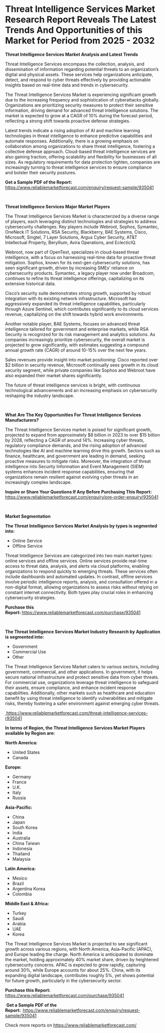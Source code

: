 <p><h1>Threat Intelligence Services Market Research Report Reveals The Latest Trends And Opportunities of this Market for Period from 2025 - 2032</h1></p><p><strong>Threat Intelligence Services Market Analysis and Latest Trends</strong></p>
<p><p>Threat Intelligence Services encompass the collection, analysis, and dissemination of information regarding potential threats to an organization’s digital and physical assets. These services help organizations anticipate, detect, and respond to cyber threats effectively by providing actionable insights based on real-time data and trends in cybersecurity.</p><p>The Threat Intelligence Services Market is experiencing significant growth due to the increasing frequency and sophistication of cyberattacks globally. Organizations are prioritizing security measures to protect their sensitive information, driving demand for advanced threat intelligence solutions. The market is expected to grow at a CAGR of 10% during the forecast period, reflecting a strong shift towards proactive defense strategies.</p><p>Latest trends indicate a rising adoption of AI and machine learning technologies in threat intelligence to enhance predictive capabilities and automate responses. Additionally, there is a growing emphasis on collaboration among organizations to share threat intelligence, fostering a collective defense approach. Cloud-based threat intelligence services are also gaining traction, offering scalability and flexibility for businesses of all sizes. As regulatory requirements for data protection tighten, companies are increasingly turning to threat intelligence services to ensure compliance and bolster their security postures.</p></p>
<p><strong>Get a Sample PDF of the Report:&nbsp;</strong> <a href="https://www.reliablemarketforecast.com/enquiry/request-sample/935041?utm_campaign=2603&utm_medium=2&utm_source=Github&utm_content=ia&utm_term=07032025&utm_id=threat-intelligence-services">https://www.reliablemarketforecast.com/enquiry/request-sample/935041</a></p>
<p>&nbsp;</p>
<p><strong>Threat Intelligence Services Major Market Players</strong></p>
<p><p>The Threat Intelligence Services Market is characterized by a diverse range of players, each leveraging distinct technologies and strategies to address cybersecurity challenges. Key players include Webroot, Sophos, Symantec, OneNeck IT Solutions, RSA Security, Blackberry, BAE Systems, Cisco, Microsoft, Singtel, 7 Layer Solutions, Argus Cyber Security, AT&T Intellectual Property, Beryllium, Avira Operations, and EclecticIQ.</p><p>Webroot, now part of OpenText, specializes in cloud-based threat intelligence, with a focus on harnessing real-time data for proactive threat mitigation. Sophos, known for its next-gen cybersecurity solutions, has seen significant growth, driven by increasing SMEs’ reliance on cybersecurity products. Symantec, a legacy player now under Broadcom, continues to refine its threat intelligence offerings, capitalizing on its extensive historical data.</p><p>Cisco’s security suite demonstrates strong growth, supported by robust integration with its existing network infrastructure. Microsoft has aggressively expanded its threat intelligence capabilities, particularly through Azure Sentinel, which contributes significantly to its cloud services revenue, capitalizing on the shift towards hybrid work environments.</p><p>Another notable player, BAE Systems, focuses on advanced threat intelligence tailored for government and enterprise markets, while RSA Security is recognized for its risk management and analytics solutions. As companies increasingly prioritize cybersecurity, the overall market is projected to grow significantly, with estimates suggesting a compound annual growth rate (CAGR) of around 10-15% over the next few years.</p><p>Sales revenues provide insight into market positioning: Cisco reported over $2 billion in security revenue, Microsoft continually sees growth in its cloud security segment, while private companies like Sophos and Webroot have also expanded their market shares significantly.</p><p>The future of threat intelligence services is bright, with continuous technological advancements and an increasing emphasis on cybersecurity reshaping the industry landscape.</p></p>
<p>&nbsp;</p>
<p><strong>What Are The Key Opportunities For Threat Intelligence Services Manufacturers?</strong></p>
<p><p>The Threat Intelligence Services market is poised for significant growth, projected to expand from approximately $8 billion in 2023 to over $15 billion by 2028, reflecting a CAGR of around 14%. Increasing cyber threats, regulatory compliance demands, and the rising adoption of advanced technologies like AI and machine learning drive this growth. Sectors such as finance, healthcare, and government are leading in demand, seeking proactive measures to mitigate risks. Moreover, the integration of threat intelligence into Security Information and Event Management (SIEM) systems enhances incident response capabilities, ensuring that organizations remain resilient against evolving cyber threats in an increasingly complex landscape.</p></p>
<p><strong>Inquire or Share Your Questions If Any Before Purchasing This Report:</strong> <a href="https://www.reliablemarketforecast.com/enquiry/pre-order-enquiry/935041?utm_campaign=2603&utm_medium=2&utm_source=Github&utm_content=ia&utm_term=07032025&utm_id=threat-intelligence-services">https://www.reliablemarketforecast.com/enquiry/pre-order-enquiry/935041</a></p>
<p>&nbsp;</p>
<p><strong>Market Segmentation</strong></p>
<p><strong>The Threat Intelligence Services Market Analysis by types is segmented into:</strong></p>
<p><ul><li>Online Service</li><li>Offline Service</li></ul></p>
<p><p>Threat Intelligence Services are categorized into two main market types: online services and offline services. Online services provide real-time access to threat data, analysis, and alerts via cloud platforms, enabling organizations to respond quickly to emerging threats. These services often include dashboards and automated updates. In contrast, offline services involve periodic intelligence reports, analysis, and consultation offered in a non-digital format, allowing organizations to assess risks without relying on constant internet connectivity. Both types play crucial roles in enhancing cybersecurity strategies.</p></p>
<p><strong>Purchase this Report:&nbsp;</strong><a href="https://www.reliablemarketforecast.com/purchase/935041?utm_campaign=2603&utm_medium=2&utm_source=Github&utm_content=ia&utm_term=07032025&utm_id=threat-intelligence-services">https://www.reliablemarketforecast.com/purchase/935041</a></p>
<p>&nbsp;</p>
<p><strong>The Threat Intelligence Services Market Industry Research by Application is segmented into:</strong></p>
<p><ul><li>Government</li><li>Commercial Use</li><li>Other</li></ul></p>
<p><p>The Threat Intelligence Services Market caters to various sectors, including government, commercial, and other applications. In government, it helps secure national infrastructure and protect sensitive data from cyber threats. For commercial use, organizations leverage threat intelligence to safeguard their assets, ensure compliance, and enhance incident response capabilities. Additionally, other markets such as healthcare and education benefit by using threat intelligence to identify vulnerabilities and mitigate risks, thereby fostering a safer environment against emerging cyber threats.</p></p>
<p><a href="https://www.reliablemarketforecast.com/threat-intelligence-services-r935041?utm_campaign=2603&utm_medium=2&utm_source=Github&utm_content=ia&utm_term=07032025&utm_id=threat-intelligence-services">&nbsp;https://www.reliablemarketforecast.com/threat-intelligence-services-r935041</a></p>
<p><strong>In terms of Region, the Threat Intelligence Services Market Players available by Region are:</strong></p>
<p>
    <p> <strong> North America: </strong>
        <ul>
            <li>United States</li>
            <li>Canada</li>
        </ul>
        </p> 
    <p> <strong> Europe: </strong>
        <ul>
            <li>Germany</li>
            <li>France</li>
            <li>U.K.</li>
            <li>Italy</li>
            <li>Russia</li>
        </ul>
        </p> 
    <p> <strong> Asia-Pacific: </strong>
        <ul>
            <li>China</li>
            <li>Japan</li>
            <li>South Korea</li>
            <li>India</li>
            <li>Australia</li>
            <li>China Taiwan</li>
            <li>Indonesia</li>
            <li>Thailand</li>
            <li>Malaysia</li>
        </ul>
        </p> 
    <p> <strong> Latin America: </strong>
        <ul>
            <li>Mexico</li>
            <li>Brazil</li>
            <li>Argentina Korea</li>
            <li>Colombia</li>
        </ul>
        </p> 
    <p> <strong> Middle East & Africa: </strong>
        <ul>
            <li>Turkey</li>
            <li>Saudi</li>
            <li>Arabia</li>
            <li>UAE</li>
            <li>Korea</li>
        </ul>
    </p>
    </p>
<p><p>The Threat Intelligence Services Market is projected to see significant growth across various regions, with North America, Asia-Pacific (APAC), and Europe leading the charge. North America is anticipated to dominate the market, holding approximately 40% market share, driven by heightened cybersecurity concerns. APAC is expected to grow rapidly, capturing around 30%, while Europe accounts for about 25%. China, with its expanding digital landscape, contributes roughly 5%, yet shows potential for future growth, particularly in the cybersecurity sector.</p></p>
<p><strong>Purchase this Report: </strong><a href="https://www.reliablemarketforecast.com/purchase/935041?utm_campaign=2603&utm_medium=2&utm_source=Github&utm_content=ia&utm_term=07032025&utm_id=threat-intelligence-services">https://www.reliablemarketforecast.com/purchase/935041</a></p>
<p>&nbsp;<strong>Get a Sample PDF of the Report:&nbsp;&nbsp;</strong><a href="https://www.reliablemarketforecast.com/enquiry/request-sample/935041?utm_campaign=2603&utm_medium=2&utm_source=Github&utm_content=ia&utm_term=07032025&utm_id=threat-intelligence-services">https://www.reliablemarketforecast.com/enquiry/request-sample/935041</a></p>
<p><strong></strong></p>
<p>Check more reports on <a href="https://www.reliablemarketforecast.com/?utm_campaign=2603&utm_medium=2&utm_source=Github&utm_content=ia&utm_term=07032025&utm_id=threat-intelligence-services">https://www.reliablemarketforecast.com/</a></p>
